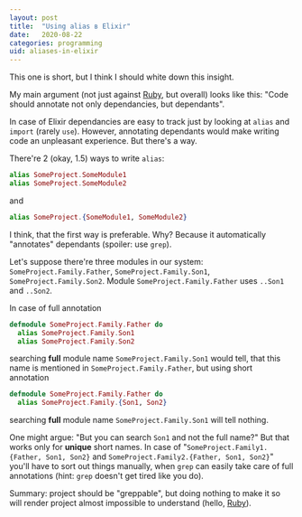 ```yaml
---
layout: post
title:  "Using alias в Elixir"
date:   2020-08-22
categories: programming
uid: aliases-in-elixir
---
```


This one is short, but I think I should white down this insight.

My main argument (not just against [Ruby](https://www.ruby-lang.org/), but overall) looks like this: "Code should annotate not only dependancies, but dependants".

In case of Elixir dependancies are easy to track just by looking at `alias` and `import` (rarely `use`). However, annotating dependants would make writing code an unpleasant experience. But there's a way.

There're 2 (okay, 1.5) ways to write `alias`:
```elixir
alias SomeProject.SomeModule1
alias SomeProject.SomeModule2
```
and
```elixir
alias SomeProject.{SomeModule1, SomeModule2}
```

I think, that the first way is preferable. Why? Because it automatically "annotates" dependants (spoiler: use `grep`).

Let's suppose there're three modules in our system: `SomeProject.Family.Father`, `SomeProject.Family.Son1`, `SomeProject.Family.Son2`. Module `SomeProject.Family.Father` uses `..Son1` and `..Son2`.

In case of full annotation
```elixir
defmodule SomeProject.Family.Father do
  alias SomeProject.Family.Son1
  alias SomeProject.Family.Son2
```
searching **full** module name `SomeProject.Family.Son1` would tell, that this name is mentioned in `SomeProject.Family.Father`, but using short annotation
```elixir
defmodule SomeProject.Family.Father do
  alias SomeProject.Family.{Son1, Son2}
```
searching **full** module name `SomeProject.Family.Son1` will tell nothing.

One might argue: "But you can search `Son1` and not the full  name?" But that works only for **unique** short names. In case of "`SomeProject.Family1.{Father, Son1, Son2}` and `SomeProject.Family2.{Father, Son1, Son2}`" you'll have to sort out things manually, when `grep` can easily take care of full annotations (hint: `grep` doesn't get tired like you do).

Summary: project should be "greppable", but doing nothing to make it so will render project almost impossible to understand (hello, [Ruby](https://www.ruby-lang.org/)).
